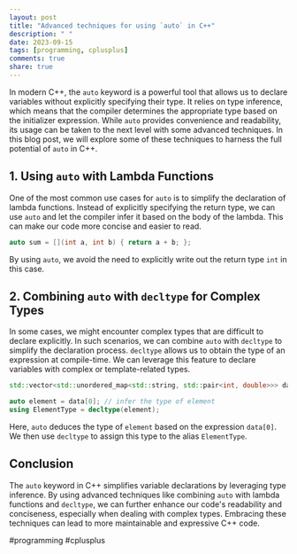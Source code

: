 ```yaml
---
layout: post
title: "Advanced techniques for using `auto` in C++"
description: " "
date: 2023-09-15
tags: [programming, cplusplus]
comments: true
share: true
---
```


In modern C++, the `auto` keyword is a powerful tool that allows us to declare variables without explicitly specifying their type. It relies on type inference, which means that the compiler determines the appropriate type based on the initializer expression. While `auto` provides convenience and readability, its usage can be taken to the next level with some advanced techniques. In this blog post, we will explore some of these techniques to harness the full potential of `auto` in C++.

## 1. Using `auto` with Lambda Functions

One of the most common use cases for `auto` is to simplify the declaration of lambda functions. Instead of explicitly specifying the return type, we can use `auto` and let the compiler infer it based on the body of the lambda. This can make our code more concise and easier to read.

```cpp
auto sum = [](int a, int b) { return a + b; };
```

By using `auto`, we avoid the need to explicitly write out the return type `int` in this case.

## 2. Combining `auto` with `decltype` for Complex Types

In some cases, we might encounter complex types that are difficult to declare explicitly. In such scenarios, we can combine `auto` with `decltype` to simplify the declaration process. `decltype` allows us to obtain the type of an expression at compile-time. We can leverage this feature to declare variables with complex or template-related types.

```cpp
std::vector<std::unordered_map<std::string, std::pair<int, double>>> data;

auto element = data[0]; // infer the type of element
using ElementType = decltype(element);
```

Here, `auto` deduces the type of `element` based on the expression `data[0]`. We then use `decltype` to assign this type to the alias `ElementType`.

## Conclusion

The `auto` keyword in C++ simplifies variable declarations by leveraging type inference. By using advanced techniques like combining `auto` with lambda functions and `decltype`, we can further enhance our code's readability and conciseness, especially when dealing with complex types. Embracing these techniques can lead to more maintainable and expressive C++ code.

#programming #cplusplus